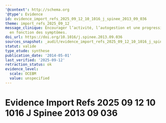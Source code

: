 ```yaml
---
'@context': http://schema.org
'@type': Evidence
id: evidence_import_refs_2025_09_12_10_1016_j_spinee_2013_09_036
theme: import_refs_2025_09_12
message_clinique: Encourager l’activité, l’autogestion et une progression graduée
  en fonction des symptômes.
doi_url: https://doi.org/10.1016/j.spinee.2013.09.036
sources_snapshot: _audit/evidence_import_refs_2025_09_12_10_1016_j_spinee_2013_09_036.json
statut: valide
type_etude: synthese
publication_date: '2014-05-01'
last_verified: '2025-09-12'
retraction_status: ok
evidence_level:
  scale: OCEBM
  value: unspecified
---
```

# Evidence Import Refs 2025 09 12 10 1016 J Spinee 2013 09 036

